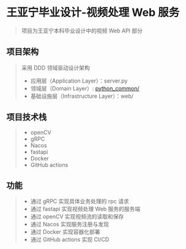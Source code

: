 # 王亚宁毕业设计-视频处理 Web 服务

> 项目为王亚宁本科毕业设计中的视频 Web API 部分

## 项目架构

> 采用 DDD 领域驱动设计架构
> - 应用层（Application Layer）：server.py
> - 领域层（Domain
    Layer）: [python_common/](https://github.com/WYN-GraduationProject/WYN-GraduationProject-common/tree/main/python_common)
> - 基础设施层（Infrastructure Layer）：web/

## 项目技术栈

> - openCV
>- gRPC
>- Nacos
>- fastapi
>- Docker
>- GitHub actions

## 功能

> - 通过 gRPC 实现具体业务处理的 rpc 请求
> - 通过 fastapi 实现视频处理 Web 服务的服务端
>- 通过 openCV 实现视频流的读取和保存
>- 通过 Nacos 实现服务注册与发现
>- 通过 Docker 实现容器化部署
>- 通过 GitHub actions 实现 CI/CD